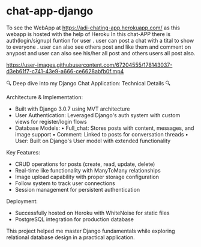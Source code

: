 # chat-app-django
To see the WebApp at https://adi-chating-app.herokuapp.com/
as this webapp is hosted with the help of Heroku
In this chat-APP there is auth(login/signup)  funtion for user .
user can post a chat with a tital to show to everyone .
user can also see others post and like them and comment on anypost and user can also see his/her all post and others users all post also.


https://user-images.githubusercontent.com/67204555/178143037-d3eb61f7-c741-43e9-a666-ce6628abfb0f.mp4

🔍 Deep dive into my Django Chat Application: Technical Details 🔍

Architecture & Implementation:
- Built with Django 3.0.7 using MVT architecture
- User Authentication: Leveraged Django's auth system with custom views for register/login flows
- Database Models:
  • Full_chat: Stores posts with content, messages, and image support
  • Comment: Linked to posts for conversation threads
  • User: Built on Django's User model with extended functionality

Key Features:
- CRUD operations for posts (create, read, update, delete)
- Real-time like functionality with ManyToMany relationships
- Image upload capability with proper storage configuration
- Follow system to track user connections
- Session management for persistent authentication

Deployment:
- Successfully hosted on Heroku with WhiteNoise for static files
- PostgreSQL integration for production database

This project helped me master Django fundamentals while exploring relational database design in a practical application.
